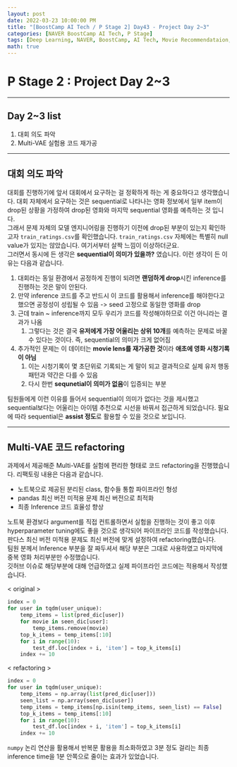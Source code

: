 ```yaml
---
layout: post
date: 2022-03-23 10:00:00 PM
title: "[BoostCamp AI Tech / P Stage 2] Day43 - Project Day 2~3"
categories: [NAVER BoostCamp AI Tech, P Stage]
tags: [Deep Learning, NAVER, BoostCamp, AI Tech, Movie Recommendataion, Project]
math: true
---
```


# P Stage 2 : Project Day 2~3

---

## Day 2~3 list

1. 대회 의도 파악
2. Multi-VAE 실험용 코드 재가공

---

## 대회 의도 파악

대회를 진행하기에 앞서 대회에서 요구하는 걸 정확하게 하는 게 중요하다고 생각했습니다. 대회 자체에서 요구하는 것은 sequential로 나타나는 영화 정보에서 일부 item이 drop된 상황을 가정하여 drop된 영화와 마지막 sequential 영화를 예측하는 것 입니다.  
그래서 문제 자체의 모델 엔지니어링을 진행하기 이전에 drop된 부분이 있는지 확인하고자 `train_ratings.csv`를 확인했습니다. `train_ratings.csv` 자체에는 특별히 null value가 있지는 않았습니다. 여기서부터 살짝 느낌이 이상하더군요.  
그러면서 동시에 든 생각은 **sequential이 의미가 있을까?** 였습니다. 이런 생각이 든 이유는 다음과 같습니다.

1. 대회라는 동일 환경에서 공정하게 진행이 되려면 **랜덤하게 drop**시킨 inference를 진행하는 것은 말이 안된다.
2. 만약 inference 코드를 주고 반드시 이 코드를 활용해서 inference를 해야한다고 했으면 공정성이 성립될 수 있음 -> seed 고정으로 동일한 영화를 drop
3. 근데 train ~ inference까지 모두 우리가 코드를 작성해야하므로 이건 아니라는 결과가 나옴
   1. 그렇다는 것은 결국 **유저에게 가장 어울리는 상위 10개**를 예측하는 문제로 바꿀 수 있다는 것이다. 즉, sequential의 의미가 크게 없어짐
4. 추가적인 문제는 이 데이터는 **movie lens를 재가공한 것**이라 **애초에 영화 시청기록이 아님**
   1. 이는 시청기록이 몇 초단위로 기록되는 게 말이 되고 결과적으로 실제 유저 행동패턴과 약간은 다를 수 있음
   2. 다시 한번 **sequnetial이 의미가 없음**이 입증되는 부분

팀원들에게 이런 이유를 들어서 sequential이 의미가 없다는 것을 제시했고 sequential보다는 어울리는 아이템 추천으로 시선을 바꿔서 접근하게 되었습니다. 필요에 따라 sequential은 **assist 정도**로 활용할 수 있을 것으로 보입니다.

---

## Multi-VAE 코드 refactoring

과제에서 제공해준 Multi-VAE를 실험에 편리한 형태로 코드 refactoring을 진행했습니다. 
리팩토링 내용은 다음과 같습니다.
- 노트북으로 제공된 분리된 class, 함수들 통합 파이프라인 형성
- pandas 최신 버전 미적용 문제 최신 버전으로 최적화
- 최종 Inference 코드 효율성 향상

노트북 환경보다 argument를 직접 컨트롤하면서 실험을 진행하는 것이 좋고 이후 hyperparameter tuning에도 좋을 것으로 생각되어 파이프라인 코드를 작성했습니다. 판다스 최신 버전 미적용 문제도 최신 버전에 맞게 설정하여 refactoring했습니다.  
팀원 분께서 Inference 부분을 잘 짜두셔서 해당 부분은 그대로 사용하였고 마지막에 중복 영화 처리부분만 수정했습니다.  
깃허브 이슈로 해당부분에 대해 언급하였고 실제 파이프라인 코드에는 적용해서 작성했습니다.

< original >

```python
index = 0
for user in tqdm(user_unique):
    temp_items = list(pred_dic[user])
    for movie in seen_dic[user]:
        temp_items.remove(movie)
    top_k_items = temp_items[:10]
    for i in range(10):
        test_df.loc[index + i, 'item'] = top_k_items[i]
    index += 10
```

< refactoring >

```python
index = 0
for user in tqdm(user_unique):
    temp_items = np.array(list(pred_dic[user]))
    seen_list = np.array(seen_dic[user])
    temp_items = temp_items[np.isin(temp_items, seen_list) == False]
    top_k_items = temp_items[:10]
    for i in range(10):
        test_df.loc[index + i, 'item'] = top_k_items[i]
    index += 10
```

`numpy` 논리 연산을 활용해서 반복문 활용을 최소화하였고 3분 정도 걸리는 최종 inference time을 1분 안쪽으로 줄이는 효과가 있었습니다.